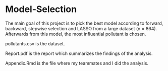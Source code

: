 # Model-Selection
The main goal of this project is to pick the best model according to forward, backward, stepwise selection and LASSO from a large dataset (n = 864). Afterwards from this model, the most influential pollutant is chosen.

pollutants.csv is the dataset.  

Report.pdf is the report which summarizes the findings of the analysis.

Appendix.Rmd is the file where my teammates and I did the analysis.  



